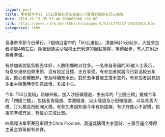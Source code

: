 ```yaml
---
layout: post
title: 單車節今舉行　50公里組有參加者擔心不習慣新線但有信心完成
date: 2024-10-13 05:37:46.000000000 +08:00
link: https://news.rthk.hk/rthk/ch/component/k2/1774257-20241013.htm
categories: rthk
---
```


香港單車節今日舉行。7個項目當中的「50公里組」，清晨5時15分起步，大批參加者清晨4時左右，陸續到達尖沙咀梳士巴利道的起點排隊，等待起步，有人在附近熱身準備。

有參加者說氣氛較去年好，人數明顯較以往多。一名來自泰國的65歲人士表示，特意來港參加單車節，沒有設定目標，志在享受。有參加者就說今日氣溫較去年高，擔心影響散熱，會及時補充水份。對於去年曾發生撞車意外，有參加者說見到多車手聚集時會刻意放慢，多加小心。

今年「50公里組」路線升級，加入沙田嶺隧道，由去年的「三隧三橋」變成今年的「四隧三橋」，包括長青隧道、南灣隧道、尖山隧道及沙田嶺隧道，以及青馬大橋、汀九橋及昂船洲大橋。有參加者說知道今年有新路線，有少許擔心不習慣，但事前準備充足，有信心完成比賽。

四屆環法單車賽冠軍得主Chris Froome、奧運獎牌得主李慧詩、三屆亞運金牌得主黃金寶等都有參賽。
